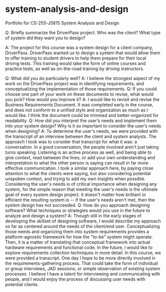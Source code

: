 # system-analysis-and-design
Portfolio for CS-255-J5815 System Analysis and Design

Q: Briefly summarize the DriverPass project. Who was the client? What type of system did they want you to design?

A: The project for this course was a system design for a client company, DriverPass. DriverPass wanted us to design a system that would allow them to offer training to student drivers to help them prepare for their local driving tests. This training would take the form of online courses and practice tests, as well as on-the-road training by driving instructors.

Q: What did you do particularly well?
A: I believe the strongest aspect of my work on the DriverPass project was in identifying requirements, and conceptualizing the implementation of those requirements.
Q: If you could choose one part of your work on these documents to revise, what would you pick? How would you improve it?
A: I would like to revisit and revise the Business Requirements Document. It was completed early in the course, and does not conform to a unified style and organization as much as I would like. I think the document could be trimmed and better-organized for readability.
Q: How did you interpret the user’s needs and implement them into your system design? Why is it so important to consider the user’s needs when designing?
A: To determine the user's needs, we were provided with the transcript of an interview between the client and system analysts. The approach I took was to consider that transcript for what it was: a conversation. In a good conversation, the people involved aren't just taking turns speaking. Listening is an active process as well, and being able to give context, read between the lines, or add your own understanding and interpretation to what the other person is saying can result in far more effective communication. I took a similar approach here, by paying close attention to what the clients were saying, but also considering potential unspoken context, and trying to add my own insights when possible. Considering the user's needs is of critical importance when designing any system, for the simple reason that meeting the user's needs is the ultimate goal of every system design project. It doesn't matter how brilliant or efficient the resulting system is -- if the user's needs aren't met, then the system design has not succeeded.
Q: How do you approach designing software? What techniques or strategies would you use in the future to analyze and design a system?
A: Though still in the early stages of developing the skillset of designing software, I would describe my approach so far as centered around the needs of the client/end user. Conceptualizing those needs and organizing them into system requirements provides a platform-agnostic framework for how the "to-be" system might operate. Then, it is a matter of translating that conceptual framework into actual hardware requirements and functional code. In the future, I would like to explore requirements collection techniques in more detail. In this course, we were provided a transcript. One day I hope to be more directly involved in the requirements-gathering process. That could take the form of individual or group interviews, JAD sessions, or simple observation of existing system processes. I believe I have a talent for interviewing and communicating with people, and I would enjoy the process of discussing user needs with potential clients.
